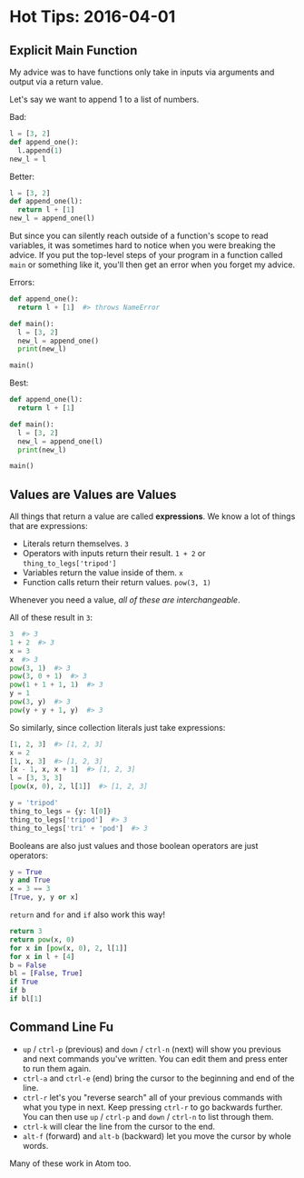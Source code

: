 # Hot Tips: 2016-04-01
## Explicit Main Function
My advice was to have functions only take in inputs via arguments and output via a return value.

Let's say we want to append 1 to a list of numbers.

Bad:
```python
l = [3, 2]
def append_one():
  l.append(1)
new_l = l
```

Better:
```python
l = [3, 2]
def append_one(l):
  return l + [1]
new_l = append_one(l)
```

But since you can silently reach outside of a function's scope to read variables, it was sometimes hard to notice when you were breaking the advice.
If you put the top-level steps of your program in a function called `main` or something like it, you'll then get an error when you forget my advice.

Errors:
```python
def append_one():
  return l + [1]  #> throws NameError

def main():
  l = [3, 2]
  new_l = append_one()
  print(new_l)

main()
```

Best:
```python
def append_one(l):
  return l + [1]

def main():
  l = [3, 2]
  new_l = append_one(l)
  print(new_l)

main()
```

## Values are Values are Values
All things that return a value are called **expressions**.
We know a lot of things that are expressions:
* Literals return themselves. `3`
* Operators with inputs return their result. `1 + 2` or `thing_to_legs['tripod']`
* Variables return the value inside of them. `x`
* Function calls return their return values. `pow(3, 1)`

Whenever you need a value, _all of these are interchangeable_.

All of these result in `3`:
```python
3  #> 3
1 + 2  #> 3
x = 3
x  #> 3
pow(3, 1)  #> 3
pow(3, 0 + 1)  #> 3
pow(1 + 1 + 1, 1)  #> 3
y = 1
pow(3, y)  #> 3
pow(y + y + 1, y)  #> 3
```

So similarly, since collection literals just take expressions:
```python
[1, 2, 3]  #> [1, 2, 3]
x = 2
[1, x, 3]  #> [1, 2, 3]
[x - 1, x, x + 1]  #> [1, 2, 3]
l = [3, 3, 3]
[pow(x, 0), 2, l[1]]  #> [1, 2, 3]

y = 'tripod'
thing_to_legs = {y: l[0]}
thing_to_legs['tripod']  #> 3
thing_to_legs['tri' + 'pod']  #> 3
```

Booleans are also just values and those boolean operators are just operators:
```python
y = True
y and True
x = 3 == 3
[True, y, y or x]
```

`return` and `for` and `if` also work this way!
```python
return 3
return pow(x, 0)
for x in [pow(x, 0), 2, l[1]]
for x in l + [4]
b = False
bl = [False, True]
if True
if b
if bl[1]
```

## Command Line Fu
* `up` / `ctrl-p` (previous) and `down` / `ctrl-n` (next) will show you previous and next commands you've written.
You can edit them and press enter to run them again.
* `ctrl-a` and `ctrl-e` (end) bring the cursor to the beginning and end of the line.
* `ctrl-r` let's you "reverse search" all of your previous commands with what you type in next.
Keep pressing `ctrl-r` to go backwards further.
You can then use `up` / `ctrl-p` and `down` / `ctrl-n` to list through them.
* `ctrl-k` will clear the line from the cursor to the end.
* `alt-f` (forward) and `alt-b` (backward) let you move the cursor by whole words.

Many of these work in Atom too.
